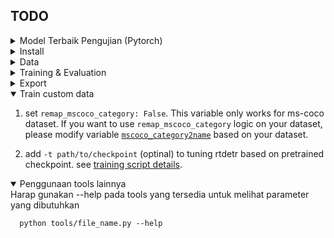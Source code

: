 ## TODO
<details>
  <summary>  Model Terbaik Pengujian (Pytorch)  </summary>

Model yang memberikan weight terbaik dapat diunduh pada tautan ini [``weight``](https://github.com/alsafau10/RT-DETR_enh/releases/download/weight/best_model.pth)
    
</details>
<!-- <details> -->
<!-- <summary> see details </summary>
- [x] Training
- [x] Evaluation
- [x] Export onnx
- [x] Upload source code
- [x] Upload weight convert from paddle, see [_links_](https://github.com/lyuwenyu/RT-DETR/issues/42)
- [x] Align training details with the [_paddle version_](../rtdetr_paddle/)
- [x] Tuning rtdetr based on [_pretrained weights_](https://github.com/lyuwenyu/RT-DETR/issues/42)
 -->
<!-- </details> -->

<details>
<summary>Install</summary>

```bash
bash ./install.sh
```

</details>

<details>
<summary>Data</summary>

- Download and extract COCO 2017 train and val images.

```
path/to/coco/
  annotations/  # annotation json files
  train2017/    # train images
  val2017/      # val images
```

- Modify config [`img_folder`, `ann_file`](configs/dataset/coco_detection.yml)
</details>

<details>
<summary>Training & Evaluation</summary>

- Training on a Single GPU:

```shell
# training on single-gpu
export CUDA_VISIBLE_DEVICES=0
python tools/train.py -c configs/rtdetr/rtdetr_r50vd_6x_coco.yml
```

<!--Training on Multiple GPUs:

```shell
# train on multi-gpu
export CUDA_VISIBLE_DEVICES=0,1,2,3
torchrun --nproc_per_node=4 tools/train.py -c configs/rtdetr/rtdetr_r50vd_6x_coco.yml
```

- Evaluation on Multiple GPUs:

```shell
# val on multi-gpu
export CUDA_VISIBLE_DEVICES=0,1,2,3
torchrun --nproc_per_node=4 tools/train.py -c configs/rtdetr/rtdetr_r50vd_6x_coco.yml -r path/to/checkpoint --test-only
```
-->
</details>

<details>
<summary>Export</summary>

```shell
python tools/export_onnx.py -c configs/rtdetr/rtdetr_r18vd_6x_coco.yml -r path/to/checkpoint --check
```

</details>

<details open>
<summary>Train custom data</summary>

1. set `remap_mscoco_category: False`. This variable only works for ms-coco dataset. If you want to use `remap_mscoco_category` logic on your dataset, please modify variable [`mscoco_category2name`](https://github.com/lyuwenyu/RT-DETR/blob/main/rtdetr_pytorch/src/data/coco/coco_dataset.py#L154) based on your dataset.

2. add `-t path/to/checkpoint` (optinal) to tuning rtdetr based on pretrained checkpoint. see [training script details](./tools/README.md).
</details>

<details open> 
<summary>Penggunaan tools lainnya</summary>
  Harap gunakan --help pada tools yang tersedia untuk melihat parameter yang dibutuhkan
  
```shell
  python tools/file_name.py --help
```
</details>
